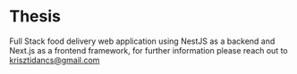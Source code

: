 # Thesis

Full Stack food delivery web application using NestJS as a backend and Next.js as a frontend framework, for further information please reach out to krisztidancs@gmail.com
